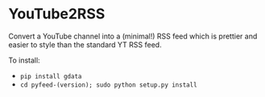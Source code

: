 YouTube2RSS
===========

Convert a YouTube channel into a (minimal!) RSS feed which is prettier and easier to style than the standard YT RSS feed.

To install:

  - `pip install gdata`
  - `cd pyfeed-(version); sudo python setup.py install`
